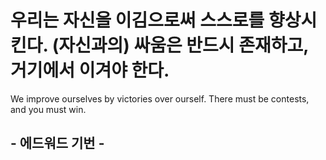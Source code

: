 # 우리는 자신을 이김으로써 스스로를 향상시킨다. (자신과의) 싸움은 반드시 존재하고, 거기에서 이겨야 한다.

We improve ourselves by victories over ourself. There must be contests, and you must win.

## - 에드워드 기번 - 
